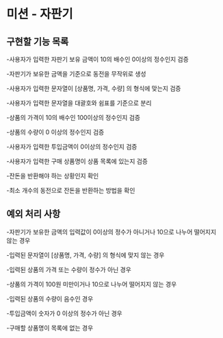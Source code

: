 # 미션 - 자판기

## 구현할 기능 목록

-사용자가 입력한 자판기 보유 금액이 10의 배수인 0이상의 정수인지 검증

-자판기가 보유한 금액을 기준으로 동전을 무작위로 생성

-사용자가 입력한 문자열이 [상품명, 가격, 수량] 의 형식에 맞는지 검증

-사용자가 입력한 문자열을 대괄호와 쉼표를 기준으로 분리

-상품의 가격이 10의 배수인 100이상의 정수인지 검증

-상품의 수량이 0 이상의 정수인지 검증

-사용자가 입력한 투입금액이 0이상의 정수인지 검증

-사용자가 입력한 구매 상품명이 상품 목록에 있는지 검증

-잔돈을 반환해야 하는 상황인지 확인

-최소 개수의 동전으로 잔돈을 반환하는 방법을 확인


## 예외 처리 사항

-자판기가 보유한 금액의 입력값이 0이상의 정수가 아니거나 10으로 나누어 떨어지지 않는 경우

-입력된 문자열이 [상품명, 가격, 수량] 의 형식에 맞지 않는 경우

-입력된 상품의 가격 또는 수량이 정수가 아닌 경우

-상품의 가격이 100원 미만이거나 10으로 나누어 떨어지지 않는 경우

-입력된 상품의 수량이 음수인 경우

-투입금액이 숫자가 0 이상의 정수가 아닌 경우

-구매할 상품명이 목록에 없는 경우
